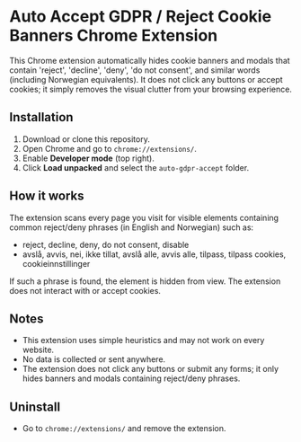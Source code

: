 # Auto Accept GDPR / Reject Cookie Banners Chrome Extension

This Chrome extension automatically hides cookie banners and modals that contain 'reject', 'decline', 'deny', 'do not consent', and similar words (including Norwegian equivalents). It does not click any buttons or accept cookies; it simply removes the visual clutter from your browsing experience.

## Installation

1. Download or clone this repository.
2. Open Chrome and go to `chrome://extensions/`.
3. Enable **Developer mode** (top right).
4. Click **Load unpacked** and select the `auto-gdpr-accept` folder.

## How it works

The extension scans every page you visit for visible elements containing common reject/deny phrases (in English and Norwegian) such as:
- reject, decline, deny, do not consent, disable
- avslå, avvis, nei, ikke tillat, avslå alle, avvis alle, tilpass, tilpass cookies, cookieinnstillinger

If such a phrase is found, the element is hidden from view. The extension does not interact with or accept cookies.

## Notes
- This extension uses simple heuristics and may not work on every website.
- No data is collected or sent anywhere.
- The extension does not click any buttons or submit any forms; it only hides banners and modals containing reject/deny phrases.

## Uninstall
- Go to `chrome://extensions/` and remove the extension. 